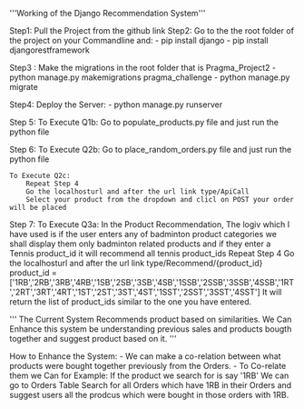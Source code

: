 '''Working of the Django Recommendation System'''

Step1: Pull the Project from the github link
Step2: Go to the the root folder of the project on your Commandline and:
    - pip install django
    - pip install djangorestframework

Step3 : Make the migrations in the root folder that is Pragma_Project2
        - python manage.py makemigrations pragma_challenge
        - python manage.py migrate

Step4: Deploy the Server:
       - python manage.py runserver


Step 5:
    To Execute Q1b:
    Go to populate_products.py file and just run the python file

Step 6:
    To Execute Q2b:
    Go to place_random_orders.py file and just run the python file
    
    To Execute Q2c:
        Repeat Step 4
        Go the localhosturl and after the url link type/ApiCall
        Select your product from the dropdown and clicl on POST your order will be placed
    
Step 7:
    To Execute Q3a:
    In the Product Recommendation, The logiv which I have used is if the user enters any of badminton product categories we shall display them only badminton related products and if they enter a Tennis product_id it will recommend all tennis product_ids
     Repeat Step 4
        Go the localhosturl and after the url link type/Recommend/{product_id}
            product_id = ['1RB','2RB','3RB','4RB','1SB','2SB','3SB','4SB','1SSB','2SSB','3SSB','4SSB','1RT','2RT','3RT','4RT','1ST','2ST','3ST','4ST','1SST','2SST','3SST','4SST']
        It will return the list of product_ids similar to the one you have entered.


''' The Current System Recommends product based on similarities. We Can Enhance this system be understanding previous sales and products bougth together and suggest product based on it. '''

How to Enhance the System:
    - We can make a co-relation between what products were bought together       previously from the Orders.
     - To Co-relate them we Can for Example:
         If the product we search for is say '1RB'
         We can go to Orders Table Search for all Orders which have 1RB in their Orders and suggest users all the prodcus which were bought in those orders with 1RB.
         




